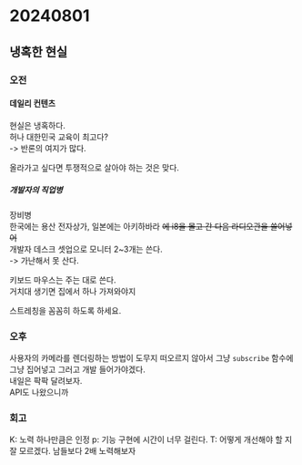# 20240801
## 냉혹한 현실

### 오전
#### 데일리 컨텐츠
현실은 냉혹하다.  
허나 대한민국 교육이 최고다?  
-> 반론의 여지가 많다.  

올라가고 싶다면 투쟁적으로 살아야 하는 것은 맞다.  

##### 개발자의 직업병
장비병  
한국에는 용산 전자상가, 일본에는 아키하바라 ~~에 i8을 몰고 간 다음 라디오관을 쓸어넣어~~  
개발자 데스크 셋업으로 모니터 2~3개는 쓴다.  
-> 가난해서 못 산다.  

키보드 마우스는 주는 대로 쓴다.  
거치대 생기면 집에서 하나 가져와야지  

스트레칭을 꼼꼼히 하도록 하세요.  



### 오후
사용자의 카메라를 렌더링하는 방법이 도무지 떠오르지 않아서 그냥 `subscribe` 함수에 그냥 집어넣고 그러고 개발 들어가야겠다.  
내일은 팍팍 달려보자.  
API도 나왔으니까 

### 회고
K: 노력 하나만큼은 인정
p: 기능 구현에 시간이 너무 걸린다.
T: 어떻게 개선해야 할 지 잘 모르겠다. 남들보다 2배 노력해보자

